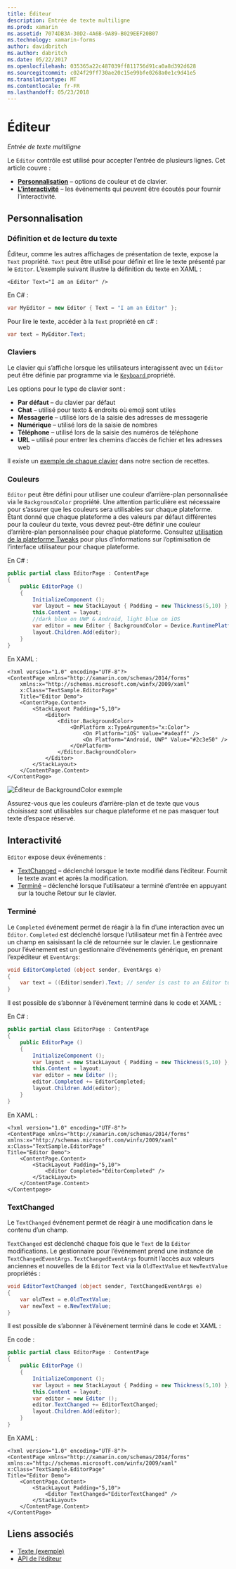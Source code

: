 ```yaml
---
title: Éditeur
description: Entrée de texte multiligne
ms.prod: xamarin
ms.assetid: 7074DB3A-30D2-4A6B-9A89-B029EEF20B07
ms.technology: xamarin-forms
author: davidbritch
ms.author: dabritch
ms.date: 05/22/2017
ms.openlocfilehash: 035365a22c487039ff811756d91ca0a8d392d628
ms.sourcegitcommit: c024f29ff730ae20c15e99bfe0268a0e1c9d41e5
ms.translationtype: MT
ms.contentlocale: fr-FR
ms.lasthandoff: 05/23/2018
---
```

# <a name="editor"></a>Éditeur

_Entrée de texte multiligne_

Le `Editor` contrôle est utilisé pour accepter l’entrée de plusieurs lignes. Cet article couvre :

- **[Personnalisation](#customization)**  &ndash; options de couleur et de clavier.
- **[L’interactivité](#interactivity)**  &ndash; les événements qui peuvent être écoutés pour fournir l’interactivité.

## <a name="customization"></a>Personnalisation

### <a name="setting-and-reading-text"></a>Définition et de lecture du texte

Éditeur, comme les autres affichages de présentation de texte, expose la `Text` propriété. `Text` peut être utilisé pour définir et lire le texte présenté par le `Editor`. L’exemple suivant illustre la définition du texte en XAML :

```xaml
<Editor Text="I am an Editor" />
```

En C# :

```csharp
var MyEditor = new Editor { Text = "I am an Editor" };
```

Pour lire le texte, accéder à la `Text` propriété en c# :

```csharp
var text = MyEditor.Text;
```

### <a name="keyboards"></a>Claviers

Le clavier qui s’affiche lorsque les utilisateurs interagissent avec un `Editor` peut être définie par programme via le [ ``Keyboard`` ](https://developer.xamarin.com/api/type/Xamarin.Forms.Keyboard/) propriété.

Les options pour le type de clavier sont :

- **Par défaut** &ndash; du clavier par défaut
- **Chat** &ndash; utilisé pour texto & endroits où emoji sont utiles
- **Messagerie** &ndash; utilisé lors de la saisie des adresses de messagerie
- **Numérique** &ndash; utilisé lors de la saisie de nombres
- **Téléphone** &ndash; utilisé lors de la saisie des numéros de téléphone
- **URL** &ndash; utilisé pour entrer les chemins d’accès de fichier et les adresses web

Il existe un [exemple de chaque clavier](https://developer.xamarin.com/recipes/cross-platform/xamarin-forms/choose-keyboard-for-entry/) dans notre section de recettes.

### <a name="colors"></a>Couleurs

`Editor` peut être défini pour utiliser une couleur d’arrière-plan personnalisée via le `BackgroundColor` propriété. Une attention particulière est nécessaire pour s’assurer que les couleurs sera utilisables sur chaque plateforme. Étant donné que chaque plateforme a des valeurs par défaut différentes pour la couleur du texte, vous devrez peut-être définir une couleur d’arrière-plan personnalisée pour chaque plateforme. Consultez [utilisation de la plateforme Tweaks](~/xamarin-forms/platform/device.md) pour plus d’informations sur l’optimisation de l’interface utilisateur pour chaque plateforme.

En C# :

```csharp
public partial class EditorPage : ContentPage
{
    public EditorPage ()
    {
        InitializeComponent ();
        var layout = new StackLayout { Padding = new Thickness(5,10) };
        this.Content = layout;
        //dark blue on UWP & Android, light blue on iOS
        var editor = new Editor { BackgroundColor = Device.RuntimePlatform == Device.iOS ? Color.FromHex("#A4EAFF") : Color.FromHex("#2c3e50") };
        layout.Children.Add(editor);
    }
}
```

En XAML :

```xaml
<?xml version="1.0" encoding="UTF-8"?>
<ContentPage xmlns="http://xamarin.com/schemas/2014/forms"
    xmlns:x="http://schemas.microsoft.com/winfx/2009/xaml"
    x:Class="TextSample.EditorPage"
    Title="Editor Demo">
    <ContentPage.Content>
        <StackLayout Padding="5,10">
            <Editor>
                <Editor.BackgroundColor>
                    <OnPlatform x:TypeArguments="x:Color">
                        <On Platform="iOS" Value="#a4eaff" />
                        <On Platform="Android, UWP" Value="#2c3e50" />
                    </OnPlatform>
                </Editor.BackgroundColor>
            </Editor>
        </StackLayout>
    </ContentPage.Content>
</ContentPage>
```

![](editor-images/textbackgroundcolor.png "Éditeur de BackgroundColor exemple")

Assurez-vous que les couleurs d’arrière-plan et de texte que vous choisissez sont utilisables sur chaque plateforme et ne pas masquer tout texte d’espace réservé.

## <a name="interactivity"></a>Interactivité

`Editor` expose deux événements :

- [TextChanged](http://developer.xamarin.com/api/event/Xamarin.Forms.Editor.TextChanged/) &ndash; déclenché lorsque le texte modifié dans l’éditeur. Fournit le texte avant et après la modification.
- [Terminé](http://developer.xamarin.com/api/event/Xamarin.Forms.Editor.Completed/) &ndash; déclenché lorsque l’utilisateur a terminé d’entrée en appuyant sur la touche Retour sur le clavier.

### <a name="completed"></a>Terminé

Le `Completed` événement permet de réagir à la fin d’une interaction avec un `Editor`. `Completed` est déclenché lorsque l’utilisateur met fin à l’entrée avec un champ en saisissant la clé de retournée sur le clavier. Le gestionnaire pour l’événement est un gestionnaire d’événements générique, en prenant l’expéditeur et `EventArgs`:

```csharp
void EditorCompleted (object sender, EventArgs e)
{
    var text = ((Editor)sender).Text; // sender is cast to an Editor to enable reading the `Text` property of the view.
}
```

Il est possible de s’abonner à l’événement terminé dans le code et XAML :

En C# :

```csharp
public partial class EditorPage : ContentPage
{
    public EditorPage ()
    {
        InitializeComponent ();
        var layout = new StackLayout { Padding = new Thickness(5,10) };
        this.Content = layout;
        var editor = new Editor ();
        editor.Completed += EditorCompleted;
        layout.Children.Add(editor);
    }
}
```

En XAML :

```xaml
<?xml version="1.0" encoding="UTF-8"?>
<ContentPage xmlns="http://xamarin.com/schemas/2014/forms"
xmlns:x="http://schemas.microsoft.com/winfx/2009/xaml"
x:Class="TextSample.EditorPage"
Title="Editor Demo">
    <ContentPage.Content>
        <StackLayout Padding="5,10">
            <Editor Completed="EditorCompleted" />
        </StackLayout>
    </ContentPage.Content>
</Contentpage>
```

### <a name="textchanged"></a>TextChanged

Le `TextChanged` événement permet de réagir à une modification dans le contenu d’un champ.

`TextChanged` est déclenché chaque fois que le `Text` de la `Editor` modifications. Le gestionnaire pour l’événement prend une instance de `TextChangedEventArgs`. `TextChangedEventArgs` fournit l’accès aux valeurs anciennes et nouvelles de la `Editor` `Text` via la `OldTextValue` et `NewTextValue` propriétés :

```csharp
void EditorTextChanged (object sender, TextChangedEventArgs e)
{
    var oldText = e.OldTextValue;
    var newText = e.NewTextValue;
}
```

Il est possible de s’abonner à l’événement terminé dans le code et XAML :

En code :

```csharp
public partial class EditorPage : ContentPage
{
    public EditorPage ()
    {
        InitializeComponent ();
        var layout = new StackLayout { Padding = new Thickness(5,10) };
        this.Content = layout;
        var editor = new Editor ();
        editor.TextChanged += EditorTextChanged;
        layout.Children.Add(editor);
    }
}
```

En XAML :

```xaml
<?xml version="1.0" encoding="UTF-8"?>
<ContentPage xmlns="http://xamarin.com/schemas/2014/forms"
xmlns:x="http://schemas.microsoft.com/winfx/2009/xaml"
x:Class="TextSample.EditorPage"
Title="Editor Demo">
    <ContentPage.Content>
        <StackLayout Padding="5,10">
            <Editor TextChanged="EditorTextChanged" />
        </StackLayout>
    </ContentPage.Content>
</ContentPage>
```


## <a name="related-links"></a>Liens associés

- [Texte (exemple)](https://developer.xamarin.com/samples/xamarin-forms/UserInterface/Text)
- [API de l’éditeur](https://developer.xamarin.com/api/type/Xamarin.Forms.Editor/)
